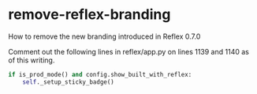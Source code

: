 # remove-reflex-branding
How to remove the new branding introduced in Reflex 0.7.0

Comment out the following lines in reflex/app.py on lines 1139 and 1140 as of this writing.

```python
if is_prod_mode() and config.show_built_with_reflex:
    self._setup_sticky_badge()
```
